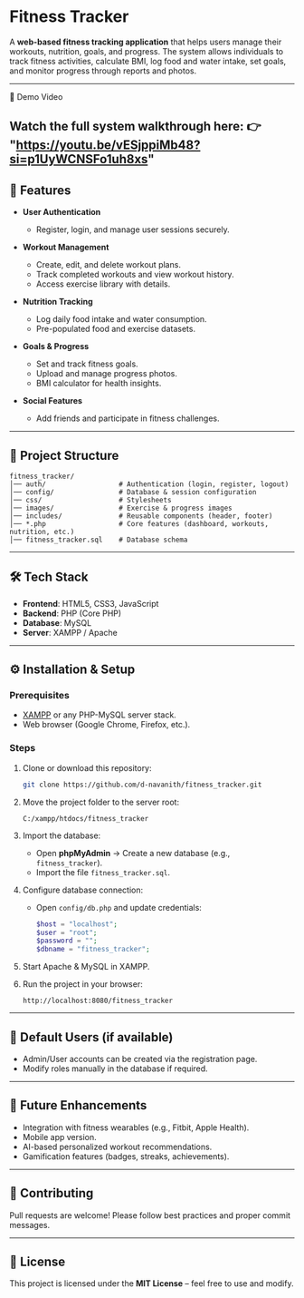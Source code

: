 # Fitness Tracker

A **web-based fitness tracking application** that helps users manage their workouts, nutrition, goals, and progress. The system allows individuals to track fitness activities, calculate BMI, log food and water intake, set goals, and monitor progress through reports and photos.

---
🎥 Demo Video

Watch the full system walkthrough here:
👉 "https://youtu.be/vESjppiMb48?si=p1UyWCNSFo1uh8xs"
---
## 🚀 Features

- **User Authentication**
  - Register, login, and manage user sessions securely.
  
- **Workout Management**
  - Create, edit, and delete workout plans.
  - Track completed workouts and view workout history.
  - Access exercise library with details.

- **Nutrition Tracking**
  - Log daily food intake and water consumption.
  - Pre-populated food and exercise datasets.

- **Goals & Progress**
  - Set and track fitness goals.
  - Upload and manage progress photos.
  - BMI calculator for health insights.

- **Social Features**
  - Add friends and participate in fitness challenges.

---

## 📂 Project Structure

```
fitness_tracker/
│── auth/                  # Authentication (login, register, logout)
│── config/                # Database & session configuration
│── css/                   # Stylesheets
│── images/                # Exercise & progress images
│── includes/              # Reusable components (header, footer)
│── *.php                  # Core features (dashboard, workouts, nutrition, etc.)
│── fitness_tracker.sql    # Database schema
```

---

## 🛠️ Tech Stack

- **Frontend**: HTML5, CSS3, JavaScript  
- **Backend**: PHP (Core PHP)  
- **Database**: MySQL  
- **Server**: XAMPP / Apache  

---

## ⚙️ Installation & Setup

### Prerequisites
- [XAMPP](https://www.apachefriends.org/) or any PHP-MySQL server stack.
- Web browser (Google Chrome, Firefox, etc.).

### Steps
1. Clone or download this repository:
   ```bash
   git clone https://github.com/d-navanith/fitness_tracker.git
   ```
2. Move the project folder to the server root:
   ```
   C:/xampp/htdocs/fitness_tracker
   ```
3. Import the database:
   - Open **phpMyAdmin** → Create a new database (e.g., `fitness_tracker`).
   - Import the file `fitness_tracker.sql`.

4. Configure database connection:
   - Open `config/db.php` and update credentials:
     ```php
     $host = "localhost";
     $user = "root";
     $password = "";
     $dbname = "fitness_tracker";
     ```
5. Start Apache & MySQL in XAMPP.

6. Run the project in your browser:
   ```
   http://localhost:8080/fitness_tracker
   ```

---

## 👤 Default Users (if available)
- Admin/User accounts can be created via the registration page.
- Modify roles manually in the database if required.

---

## 📌 Future Enhancements
- Integration with fitness wearables (e.g., Fitbit, Apple Health).
- Mobile app version.
- AI-based personalized workout recommendations.
- Gamification features (badges, streaks, achievements).

---

## 🤝 Contributing
Pull requests are welcome! Please follow best practices and proper commit messages.

---

## 📄 License
This project is licensed under the **MIT License** – feel free to use and modify.
